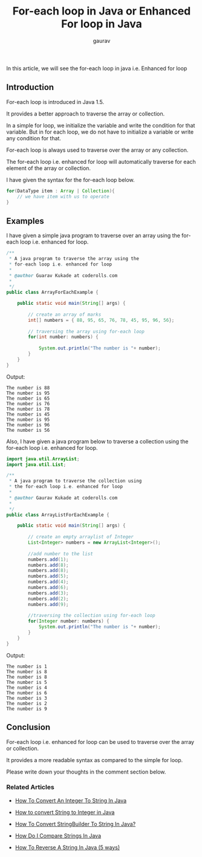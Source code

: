 ﻿---
layout: post
title: "For-each loop in Java or Enhanced For loop in Java"
author: gaurav
categories: [Java]
description: "In this article, we will see the for-each loop in java i.e. Enhanced for loop"
---
In this article, we will see the for-each loop in java i.e. Enhanced for loop

## Introduction

For-each loop is introduced in Java 1.5.

It provides a better approach to traverse the array or collection.

In a simple for loop, we initialize the variable and write the condition for that variable. But in for each loop, we do not have to initialize a variable or write any condition for that.

For-each loop is always used to traverse over the array or any collection.

The for-each loop i.e. enhanced for loop will automatically traverse for each element of the array or collection.

I have given the syntax for the for-each loop below.

```java
for(DataType item : Array | Collection){
	// we have item with us to operate
}
``` 

## Examples

I have given a simple java program to traverse over an array using the for-each loop i.e. enhanced for loop.

```java
/**
 * A java program to traverse the array using the 
 * for-each loop i.e. enhanced for loop
 * 
 * @author Guarav Kukade at coderolls.com
 *
 */
public class ArrayForEachExample {

	public static void main(String[] args) {
		
		// create an array of marks
		int[] numbers = { 88, 95, 65, 76, 78, 45, 95, 96, 56};
		
		// traversing the array using for-each loop
		for(int number: numbers) {
			
			System.out.println("The number is "+ number);
		}
	}
}
```
Output:
```
The number is 88
The number is 95
The number is 65
The number is 76
The number is 78
The number is 45
The number is 95
The number is 96
The number is 56
```


Also, I have given a java program below to traverse a collection using the for-each loop i.e. enhanced for loop.

```java
import java.util.ArrayList;
import java.util.List;

/**
 * A java program to traverse the collection using
 * the for-each loop i.e. enhanced for loop
 * 
 * @author Gaurav Kukade at coderolls.com
 *
 */
public class ArrayListForEachExample {

	public static void main(String[] args) {
		
		// create an empty arraylist of Integer
		List<Integer> numbers = new ArrayList<Integer>();
		
		//add number to the list
		numbers.add(1);
		numbers.add(8);
		numbers.add(8);
		numbers.add(5);
		numbers.add(4);
		numbers.add(6);
		numbers.add(3);
		numbers.add(2);
		numbers.add(9);
		
		//traversing the collection using for-each loop
		for(Integer number: numbers) {
			System.out.println("The number is "+ number);
		}
	}
}
```
Output:
```
The number is 1
The number is 8
The number is 8
The number is 5
The number is 4
The number is 6
The number is 3
The number is 2
The number is 9
```

## Conclusion

For-each loop i.e. enhanced for loop can be used to traverse over the array or collection.

It provides a more readable syntax as compared to the simple for loop.

Please write down your thoughts in the comment section below.

### Related Articles

- [How To Convert An Integer To String In Java](https://coderolls.com/convert-int-to-string/)

- [How to convert String to Integer in Java](https://coderolls.com/convert-string-to-int/)

- [How To Convert StringBuilder To String In Java?](https://coderolls.com/convert-stringbuilder-to-string-in-java/)

- [How Do I Compare Strings In Java](https://coderolls.com/compare-strings-in-java/)

-  [How To Reverse A String In Java (5 ways)](https://coderolls.com/reverse-a-string-in-java/)

